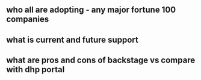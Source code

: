 ## who all are adopting - any major fortune 100 companies
## what is current and future support
## what are pros and cons of backstage vs compare with dhp portal